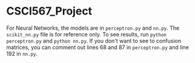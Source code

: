 # CSCI567_Project

For Neural Networks, the models are in ```perceptron.py``` and ```nn.py```. The ```scikit_nn.py``` file is for reference only.
To see results, run ```python perceptron.py``` and ```python nn.py```. If you don't want to see to confusion matrices, you can comment out lines 68 and 87 in ```perceptron.py``` and line 192 in ```nn.py```.
